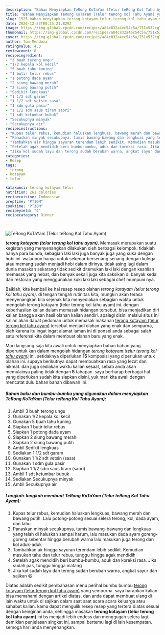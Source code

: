 ```yaml
---
description: "Bahan Menyiapkan TeRong KoTaYam (Telur teRong Kol Tahu Ayam) yang Bikin Ngiler"
title: "Bahan Menyiapkan TeRong KoTaYam (Telur teRong Kol Tahu Ayam) yang Bikin Ngiler"
slug: 1525-bahan-menyiapkan-terong-kotayam-telur-terong-kol-tahu-ayam-yang-bikin-ngiler
date: 2020-12-23T00:26:21.829Z
image: https://img-global.cpcdn.com/recipes/a84c832a4ec54c5a/751x532cq70/terong-kotayam-telur-terong-kol-tahu-ayam-foto-resep-utama.jpg
thumbnail: https://img-global.cpcdn.com/recipes/a84c832a4ec54c5a/751x532cq70/terong-kotayam-telur-terong-kol-tahu-ayam-foto-resep-utama.jpg
cover: https://img-global.cpcdn.com/recipes/a84c832a4ec54c5a/751x532cq70/terong-kotayam-telur-terong-kol-tahu-ayam-foto-resep-utama.jpg
author: Tom Mendoza
ratingvalue: 4.3
reviewcount: 8
recipeingredient:
- "3 buah terong ungu"
- "1/2 kepala kol kecil"
- "5 buah tahu kuning"
- "1 butir telur rebus"
- "1 potong dada ayam"
- "2 siung bawang merah"
- "2 siung bawang putih"
- "Sedikit lengkuas"
- "1 1/2 sdt garam"
- "1 1/2 sdt vetsin sasa"
- "1 sdm gula pasir"
- "1 1/2 sdm saus tiram saori"
- "1 sdt ketumbar bubuk"
- "Secukupnya minyak"
- "Secukupnya air"
recipeinstructions:
- "Kupas telur rebus, kemudian haluskan lengkuas, bawang merah dan bawang putih. Lalu potong-potong sesuai selera terong, kol, dada ayam, dan tahu"
- "Panaskan minyak secukupnya, tumis bawang-bawang dan lengkuas yang telah di haluskan sampai harum, lalu masukan dada ayam goreng-goreng sebentar hingga berubah warna lalu masukan juga terong dan kol aduk-aduk"
- "Tambahkan air hingga sayuran terendam lebih sedikit. Kemudian masukan tahu dan telur rebus, tunggu hingga agak mendidih"
- "Setelah agak mendidih beri bumbu-bumbu, aduk dan koreksi rasa. Jika sudah pas, tunggu hingga matang"
- "Jika kol sudah layu dan terong sudah berubah warna, angkat sayur dan sajikan 😆"
categories:
- Resep
tags:
- terong
- kotayam
- telur

katakunci: terong kotayam telur 
nutrition: 261 calories
recipecuisine: Indonesian
preptime: "PT16M"
cooktime: "PT38M"
recipeyield: "4"
recipecategory: Dinner

---
```



![TeRong KoTaYam (Telur teRong Kol Tahu Ayam)](https://img-global.cpcdn.com/recipes/a84c832a4ec54c5a/751x532cq70/terong-kotayam-telur-terong-kol-tahu-ayam-foto-resep-utama.jpg)

<b><i>terong kotayam (telur terong kol tahu ayam)</i></b>, Memasak merupakan suatu kegiatan yang menyenangkan dilakukan oleh berbagai kelompok. tidaklah hanya para bunda, sebagian laki laki juga banyak juga yang suka dengan hobi ini. walaupun hanya untuk sekedar bersenang senang dengan kolega atau memang sudah menjadi hobi dalam dirinya. tidak asing lagi dalam dunia masakan sekarang tidak sedikit ditemukan laki laki dengan keahlian memasak yang hebat, dan banyak sekali juga kita saksikan di banyak kedai dan restoran yang menggunakan koki laki laki sebagai chef mumpuni nya.



Baiklah, kita kembali ke hal resep resep olahan <i>terong kotayam (telur terong kol tahu ayam)</i>. di tengah tengah rutinitas kita, mungkin akan terasa menyenangkan bila sejenak kita menyediakan sebagian waktu untuk mengolah terong kotayam (telur terong kol tahu ayam) ini. dengan keberhasilan kalian dalam memasak hidangan tersebut, bisa menjadikan diri kalian bangga akan hasil olahan kalian sendiri. apalagi disini melalui situs ini kalian akan dapat pedoman untuk memasak makanan <u>terong kotayam (telur terong kol tahu ayam)</u> tersebut menjadi olahan yang enak dan sempurna, oleh karena itu ingat ingat alamat laman ini di ponsel anda sebagai salah satu referensi kita dalam membuat olahan baru yang enak.


Mari langsung saja kita awali untuk menyiapkan bahan bahan yang diperuntuk kan dalam mengolah hidangan <u><i>terong kotayam (telur terong kol tahu ayam)</i></u> ini. setidaknya diperlukan <b>15</b> komposisi yang diperlukan untuk olahan ini. supaya berikutnya dapat membuahkan rasa yang lezat dan nikmat. dan juga sediakan waktu kalian sesaat, sebab anda akan memulainya paling tidak dengan <b>5</b> tahapan. saya berharap berbagai hal yang diperlukan sudah kita siapkan disini, yuk mari kita awali dengan mencatat dulu bahan bahan dibawah ini.

<!--inarticleads1-->

##### Bahan baku dan bumbu-bumbu yang digunakan dalam menyiapkan TeRong KoTaYam (Telur teRong Kol Tahu Ayam):

1. Ambil 3 buah terong ungu
1. Gunakan 1/2 kepala kol kecil
1. Gunakan 5 buah tahu kuning
1. Siapkan 1 butir telur rebus
1. Siapkan 1 potong dada ayam
1. Siapkan 2 siung bawang merah
1. Siapkan 2 siung bawang putih
1. Ambil Sedikit lengkuas
1. Sediakan 1 1/2 sdt garam
1. Gunakan 1 1/2 sdt vetsin (sasa)
1. Gunakan 1 sdm gula pasir
1. Siapkan 1 1/2 sdm saus tiram (saori)
1. Ambil 1 sdt ketumbar bubuk
1. Sediakan Secukupnya minyak
1. Ambil Secukupnya air




<!--inarticleads2-->

##### Langkah-langkah membuat TeRong KoTaYam (Telur teRong Kol Tahu Ayam):

1. Kupas telur rebus, kemudian haluskan lengkuas, bawang merah dan bawang putih. Lalu potong-potong sesuai selera terong, kol, dada ayam, dan tahu
1. Panaskan minyak secukupnya, tumis bawang-bawang dan lengkuas yang telah di haluskan sampai harum, lalu masukan dada ayam goreng-goreng sebentar hingga berubah warna lalu masukan juga terong dan kol aduk-aduk
1. Tambahkan air hingga sayuran terendam lebih sedikit. Kemudian masukan tahu dan telur rebus, tunggu hingga agak mendidih
1. Setelah agak mendidih beri bumbu-bumbu, aduk dan koreksi rasa. Jika sudah pas, tunggu hingga matang
1. Jika kol sudah layu dan terong sudah berubah warna, angkat sayur dan sajikan 😆




Diatas adalah sedikit pembahasan menu perihal bumbu bumbu <u>terong kotayam (telur terong kol tahu ayam)</u> yang sempurna. saya harapkan kalian bisa memahami dengan artikel diatas, dan anda dapat membuat ulang di lain waktu untuk di sajikan dalam saat saat acara acara keluarga atau sahabat kalian. kamu dapat mengulik resep resep yang tertera diatas sesuai dengan keinginan anda, sehingga masakan <b>terong kotayam (telur terong kol tahu ayam)</b> ini bs menjadi lebih endess dan menggugah selera lagi. demikian penjelasan singkat ini, sampai bertemu lagi di lain kesempatan. semoga hari anda menyenangkan.
